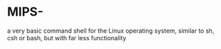 # MIPS-
a very basic command shell for the Linux operating system, similar to sh,
csh or bash, but with far less functionality
